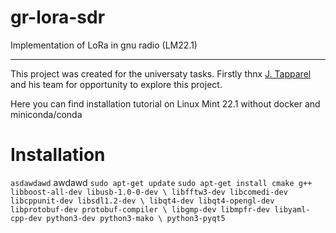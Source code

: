 # gr-lora-sdr
Implementation of LoRa in gnu radio (LM22.1)
*** 
This project was created for the universaty tasks. 
Firstly thnx [J. Tapparel](https://github.com/tapparelj/gr-lora_sdr) and his team for opportunity to explore this project. 

Here you can find installation tutorial on Linux Mint 22.1 without docker and miniconda/conda

# Installation
`asdawdawd`
awdawd
`sudo apt-get update`
`sudo apt-get install cmake g++ libboost-all-dev libusb-1.0-0-dev \
libfftw3-dev libcomedi-dev libcppunit-dev libsdl1.2-dev \
libqt4-dev libqt4-opengl-dev libprotobuf-dev protobuf-compiler \
libgmp-dev libmpfr-dev libyaml-cpp-dev python3-dev python3-mako \
python3-pyqt5`
